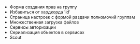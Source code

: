 * Форма создания прав на группу
* Избавиться от хардкорда 'id'
* Страница настроек с формой раздачи полномочий группам
* Множественная загрузка файлов
* Сервисы авторизации
* Сериализация объектов в сервисах
* Scout